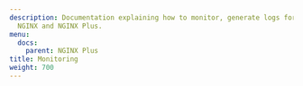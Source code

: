 ```yaml
---
description: Documentation explaining how to monitor, generate logs for, and debug
  NGINX and NGINX Plus.
menu:
  docs:
    parent: NGINX Plus
title: Monitoring
weight: 700
---
```

